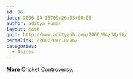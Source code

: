 ```yaml
---
id: 96
date: 2006-04-18T09:26:03+00:00
author: aditya kumar
layout: post
guid: http://www.adityeah.com/2006/04/18/96/
permalink: /2006/04/18/96/
categories:
  - Asides
---
```

**More** Cricket [Controversy](http://content-ind.cricinfo.com/indveng/content/current/story/244602.html).